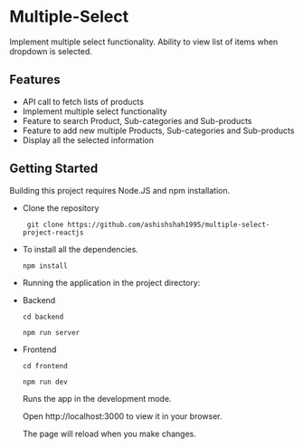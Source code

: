 # Multiple-Select 

Implement multiple select functionality. Ability to view list of items when dropdown is selected.

## Features

- API call to fetch lists of products
- Implement multiple select functionality
- Feature to search Product, Sub-categories and Sub-products
- Feature to add new multiple Products, Sub-categories and Sub-products
- Display all the selected information

## Getting Started

Building this project requires Node.JS and npm installation.

- Clone the repository

  ` git clone https://github.com/ashishshah1995/multiple-select-project-reactjs`

- To install all the dependencies.

  `npm install` 

- Running the application in the project directory:

- Backend 

  `cd backend`

  `npm run server`

- Frontend 

  `cd frontend`

  `npm run dev`

  Runs the app in the development mode.

  Open http://localhost:3000 to view it in your browser.
  
  The page will reload when you make changes.

  
  
  
